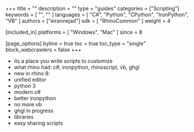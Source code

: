 +++
title = ""
description = ""
type = "guides"
categories = ["Scripting"]
keywords = [ "", "" ]
languages = [ "C#", "Python", "CPython", "IronPython", "VB" ]
authors = ["eirannejad"]
sdk = [ "RhinoCommon" ]
weight = 4

[included_in]
platforms = [ "Windows", "Mac" ]
since = 8

[page_options]
byline = true
toc = true
toc_type = "single"
block_webcrawlers = false
+++

- its a place you write scripts to customize
- what rhino had: c#, ironpython, rhinoscript, vb, ghgl
- new in rhino 8:
- unified editor
- python 3
- modern c#
- better ironpython
- no more vb
- ghgl in progress
- libraries
- easy sharing scripts